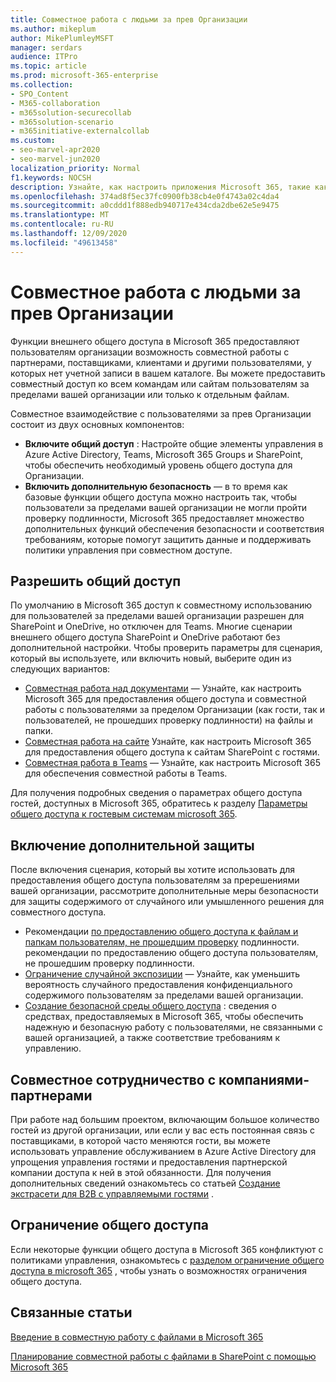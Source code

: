 ```yaml
---
title: Совместное работа с людьми за прев Организации
ms.author: mikeplum
author: MikePlumleyMSFT
manager: serdars
audience: ITPro
ms.topic: article
ms.prod: microsoft-365-enterprise
ms.collection:
- SPO_Content
- M365-collaboration
- m365solution-securecollab
- m365solution-scenario
- m365initiative-externalcollab
ms.custom:
- seo-marvel-apr2020
- seo-marvel-jun2020
localization_priority: Normal
f1.keywords: NOCSH
description: Узнайте, как настроить приложения Microsoft 365, такие как Teams, OneDrive и SharePoint, для совместной работы с пользователями за пределами вашей организации.
ms.openlocfilehash: 374ad8f5ec37fc0900fb38cb4e0f4743a02c4da4
ms.sourcegitcommit: a0cddd1f888edb940717e434cda2dbe62e5e9475
ms.translationtype: MT
ms.contentlocale: ru-RU
ms.lasthandoff: 12/09/2020
ms.locfileid: "49613458"
---
```

# <a name="collaborating-with-people-outside-your-organization"></a>Совместное работа с людьми за прев Организации

Функции внешнего общего доступа в Microsoft 365 предоставляют пользователям организации возможность совместной работы с партнерами, поставщиками, клиентами и другими пользователями, у которых нет учетной записи в вашем каталоге. Вы можете предоставить совместный доступ ко всем командам или сайтам пользователям за пределами вашей организации или только к отдельным файлам.

Совместное взаимодействие с пользователями за прев Организации состоит из двух основных компонентов:

- **Включите общий доступ** : Настройте общие элементы управления в Azure Active Directory, Teams, Microsoft 365 Groups и SharePoint, чтобы обеспечить необходимый уровень общего доступа для Организации.
- **Включить дополнительную безопасность** — в то время как базовые функции общего доступа можно настроить так, чтобы пользователи за пределами вашей организации не могли пройти проверку подлинности, Microsoft 365 предоставляет множество дополнительных функций обеспечения безопасности и соответствия требованиям, которые помогут защитить данные и поддерживать политики управления при совместном доступе.

## <a name="enable-sharing"></a>Разрешить общий доступ

По умолчанию в Microsoft 365 доступ к совместному использованию для пользователей за пределами вашей организации разрешен для SharePoint и OneDrive, но отключен для Teams. Многие сценарии внешнего общего доступа SharePoint и OneDrive работают без дополнительной настройки. Чтобы проверить параметры для сценария, который вы используете, или включить новый, выберите один из следующих вариантов:

- [Совместная работа над документами](collaborate-on-documents.md) — Узнайте, как настроить Microsoft 365 для предоставления общего доступа и совместной работы с пользователями за пределом Организации (как гости, так и пользователей, не прошедших проверку подлинности) на файлы и папки.
- [Совместная работа на сайте](collaborate-in-site.md) Узнайте, как настроить Microsoft 365 для предоставления общего доступа к сайтам SharePoint с гостями.
- [Совместная работа в Teams](collaborate-as-team.md) — Узнайте, как настроить Microsoft 365 для обеспечения совместной работы в Teams.

Для получения подробных сведения о параметрах общего доступа гостей, доступных в Microsoft 365, обратитесь к разделу [Параметры общего доступа к гостевым системам microsoft 365](microsoft-365-guest-settings.md).

## <a name="enable-additional-security"></a>Включение дополнительной защиты

После включения сценария, который вы хотите использовать для предоставления общего доступа пользователям за пререшениями вашей организации, рассмотрите дополнительные меры безопасности для защиты содержимого от случайного или умышленного решения для совместного доступа.

- Рекомендации [по предоставлению общего доступа к файлам и папкам пользователям, не прошедшим проверку](best-practices-anonymous-sharing.md) подлинности. рекомендации по предоставлению общего доступа пользователям, не прошедшим проверку подлинности.
- [Ограничение случайной экспозиции](share-limit-accidental-exposure.md) — Узнайте, как уменьшить вероятность случайного предоставления конфиденциального содержимого пользователям за пределами вашей организации.
- [Создание безопасной среды общего доступа](create-secure-guest-sharing-environment.md) : сведения о средствах, предоставляемых в Microsoft 365, чтобы обеспечить надежную и безопасную работу с пользователями, не связанными с вашей организацией, а также соответствие требованиям к управлению.

## <a name="collaborate-with-partner-companies"></a>Совместное сотрудничество с компаниями-партнерами

При работе над большим проектом, включающим большое количество гостей из другой организации, или если у вас есть постоянная связь с поставщиками, в которой часто меняются гости, вы можете использовать управление обслуживанием в Azure Active Directory для упрощения управления гостями и предоставления партнерской компании доступа к ней в этой обязанности. Для получения дополнительных сведений ознакомьтесь со статьей [Создание экстрасети для B2B с управляемыми гостями](b2b-extranet.md) .

## <a name="limit-sharing"></a>Ограничение общего доступа

Если некоторые функции общего доступа в Microsoft 365 конфликтуют с политиками управления, ознакомьтесь с [разделом ограничение общего доступа в microsoft 365](microsoft-365-limit-sharing.md) , чтобы узнать о возможностях ограничения общего доступа.

## <a name="related-topics"></a>Связанные статьи

[Введение в совместную работу с файлами в Microsoft 365](https://docs.microsoft.com/sharepoint/intro-to-file-collaboration)

[Планирование совместной работы с файлами в SharePoint с помощью Microsoft 365](https://docs.microsoft.com/sharepoint/deploy-file-collaboration)
